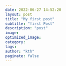 ```yaml
---
date: 2022-06-27 14:52:20
layout: post
title: "My first post"
subtitle: "first Post"
description: "post"
image: 
optimized_image:
category:
tags:
author: "kth"
paginate: false
---
```


